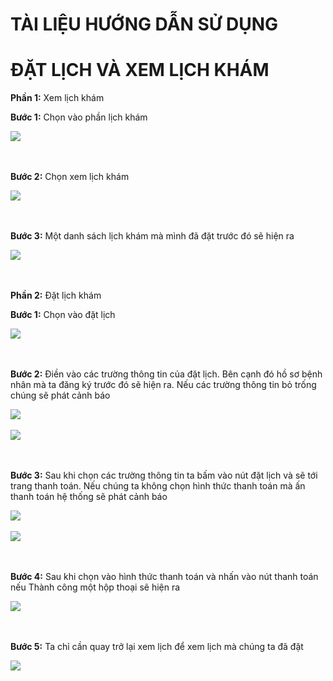 <h1>TÀI LIỆU HƯỚNG DẪN SỬ DỤNG</h1>
<h1>ĐẶT LỊCH VÀ XEM LỊCH KHÁM</h1>
<p><b>Phần 1:</b> Xem lịch khám</p>
<p><b>Bước 1:</b> Chọn vào phần lịch khám</p>
<img src="ImageREADME/image.png"/><br/><br/><br/>
<p><b>Bước 2:</b> Chọn xem lịch khám</p>
<img src="ImageREADME/image1.png"/><br/><br/><br/>
<p><b>Bước 3:</b> Một danh sách lịch khám mà mình đã đặt trước đó sẽ hiện ra</p>
<img src="ImageREADME/image2.png"/><br/><br/><br/>
<p><b>Phần 2:</b> Đặt lịch khám</p>
<p><b>Bước 1:</b> Chọn vào đặt lịch</p>
<img src="ImageREADME/image3.png"/><br/><br/><br/>
<p><b>Bước 2:</b> Điền vào các trường thông tin của đặt lịch. Bên cạnh đó hồ sơ bệnh nhân mà ta đăng ký trước đó sẽ hiện ra. Nếu các trường thông tin bỏ trống chúng sẽ phát cảnh báo</p>
<img src="ImageREADME/image4.png"/><br/><br/>
<img src="ImageREADME/image5.png"/><br/><br/><br/>
<p><b>Bước 3:</b> Sau khi chọn các trường thông tin ta bấm vào nút đặt lịch và sẽ tới trang thanh toán. Nếu chúng ta không chọn hình thức thanh toán mà ấn thanh toán hệ thống sẽ phát cảnh báo</p>
<img src="ImageREADME/image6.png"/><br/><br/>
<img src="ImageREADME/image7.png"/><br/><br/><br/>
<p><b>Bước 4:</b> Sau khi chọn vào hình thức thanh toán và nhấn vào nút thanh toán nếu Thành công một hộp thoại sẽ hiện ra</p>
<img src="ImageREADME/image8.png"/><br/><br/><br/>
<p><b>Bước 5:</b> Ta chỉ cần quay trở lại xem lịch để xem lịch mà chúng ta đã đặt</p>
<img src="ImageREADME/image9.png"/><br/><br/><br/>